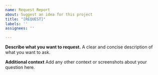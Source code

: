 ```yaml
---
name: Request Report
about: Suggest an idea for this project
title: "[REQUEST]"
labels: ''
assignees: ''

---
```


**Describe what you want to request.**
A clear and concise description of what you want to ask.

**Additional context**
Add any other context or screenshots about your question here.
